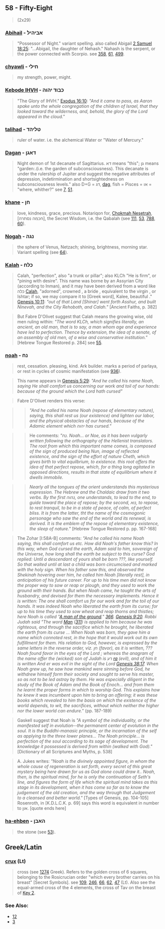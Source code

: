 ## 58 - Fifty-Eight
> (2x29)

### [Abihail](/keys/ABIHIL) - אביהיל
> "Possessor of Night." variant spelling. also called Abigail [2 Samuel 18:25](http://biblehub.com/2_samuel/18-25.htm): "...Abigail, the daughter of Nehash." Nahash is the serpent, or the power connected with Scorpio. see [358](358), [61](61), [499](499).

### [chyawli](/keys/ChILI) - חילי
> my strength, power, might.

### [Kebode IHVH](/keys/KBVD.IHVH) - כבוד יהוה
> "The Glory of IHVH." [Exodus 16:10](http://biblehub.com/exodus/16-10.htm): *"And it came to pass, as Aaron spake unto the whole congregation of the children of Israel, that they looked toward the wilderness, and, behold, the glory of the Lord appeared in the cloud."*

### [talihad](/keys/TLIHD) - טליהד
> ruler of water. i.e. the alchemical Water or "Water of Mercury."

### [Dagan](/keys/DAGN) - דאגן
> Night demon of 1st decanate of Sagittarius. דא means "this"; גן means "garden:.(i.e. the garden of subconsciousness). This decanate is under the rulership of Jupiter and suggest the negative attributes of depression, indetirmination and shortsightedness on subconsciousness levels." also D+G = דג, [dag](/keys/DG), fish = Pisces = או = "where, whither?" see [7](7), [51](51).

### [khane](/keys/ChN) - חן
> love, kindness, grace, precious. Notariqon for, [Chokmah Nesetrah](/keys/ChKMH.NSThRH), [חכמה נסתרה], the Secret Wisdom, i.e. the Qabalah (see [111](111), [53](53), [788](788), [60](60)).

### [Nogah](/keys/NGH) - נגה
> the sphere of Venus, Netzach; shining, brightness, morning star. Variant spelling (see [64](64)).

### [Kalah](/keys/KLCh) - כלח
> Calah, "perfection", also "a trunk or pillar"; also KLCh "He is firm", or "pining with desire". This name was borne by an Assyrian City (according to Inman), and it may have been derived from a word like כלה [Calah](/keys/KLH), "adorned", crowned , a bride , equivalent to the virgin , or Ishtar; if so, we may compare it to [Greek word], Kalee, beautiful ." [Genesis 10:11](http://biblehub.com/genesis/10-11.htm): *"out of that Land [Shinar] went forth Asshur, and built Ninevah, and the City Rehoboth, and Calah."* [Ancient Faiths, p. 382]

> But Fabre D'Olivet suggest that Calah means the growing wise, old men ruling within: *"The word KLCh, which signifies literally, an ancient, an old man, that is to say, a man whom age and experience have led to perfection. Thence by extension, the idea of a senate, of an assembly of old men, of a wise and conservative institution."* [Hebrew Tongue Restored p. 284] see [55](55).

### [noah](/keys/NCh) - נח
> rest, cessation. pleasing, kind. Ark builder. marks a period of parlaya, or rest in cycles of cosmic manifestation (see [936](936)).

> This name appears in [Genesis 5:29](http://biblehub.com/genesis/5-29.htm): *"And he called his name Noah, saying He shall comfort us concerning our work and toil of our hands: because of the ground which the Lord hath cursed"*

> Fabre D'Olivet renders this verse:

> > *"And he called his name Noah (repose of elementary nature), saying, this shall rest us (our existence) and lighten our labor, and the physical obstacles of our hands, because of the Adamic element which יהוה has cursed."*

> > He comments: *"נח. Noah... or Noe, as it has been vulgarly written following the orthography of the Hellenist translators. The root from which this important name comes, is composed of the sign of produced being Nun, image of reflected existence, and the sign of the effort of nature Cheth, which gives birth to vital equilbrium, to existence. this root offers the idea of that perfect repose, which, for a thing long agitated in opposed directions, results in that state of equilibrium where it dwells immobile.*

> > *Nearly all the tongues of the orient understands this mysterious expression. The Hebrew and the Chaldaic draw from it two verbs. By the first נהוה, one understands, to lead to the end, to guide toward the place of repose; by the second, נוא, to repose, to rest tranquil, to be in a state of peace, of calm, of perfect bliss. It is from the latter, tht the name of the cosmogonic personage who saw the end of the world and its renewal, is derived. It is the emblem of the repose of elementary existence, the sleep of nature."* [Hebrew Tongue Restored p. pp. 167-168]

> The Zohar [I:58A-B] comments: *"And he called his name Noah saying, this shall comfort us etc. How did Noah's father know this? In this way, when God cursed the earth, Adam said to him, sovereign of the Universe, how long shall the earth be subject to this curse? God replied: Until a descendant of yours shall be born ???, like yourself. So that waited until at last a child was born circumcised and marked with the holy sign. When his father saw this, and observed the Shekinah hovering over him, he called him Noah [literally rest], in anticipation of his future career. For up to his time men did not know the proper way to sow or reap or plough, and they used to work the ground with their hands. But when Noah came, he taught the arts of husbandry, and devised for them the necessary implements. Hence it is written: The one shall comfort us for our work and for the toil of our hands. It was indeed Noah who liberated the earth from its curse; for up to his time they used to sow wheat and reap thorns and thistles; here Noah is called "[A man of the ground](/keys/AISh.HADMH)." [366](366). [Genesis 9:20](http://biblehub.com/genesis/9-20.htm). Rabbi Judah said "The word [Man](/keys/AISh) ([311](311)) is applied to him because he was righteous, and through the sacrifice which he brought, he liberated the earth from its curse ... When Noah was born, they gave him a name which connoted rest, in the hope that it would work out its own fulfillment for them. His relation to God, however, is expressed by the same letters in the reverse order, viz. חן (favor), as it is written, ??? Noah found favor in the eyes of the Lord ; whereas the anagram of the name offer the (wicked) son of Judah is רע [ra](/keys/RO) (evil), and of him it is written And er was evil in the sight of the Lord [Genesis 38:17](http://biblehub.com/genesis/38-17.htm). When Noah grew up, he saw how mankind were sinning before God, he withdrew himself form their society and sought to serve his master, so as not to be led astray by them. He was especially diligent in the study of the Book of Adam and the Book of Enoch... and from them he learnt the proper forms in which to worship God. This explains how he knew it was incumbent upon him to bring an offering; it was these books which revealed to him the basis on which the existence of the world depends, to wit, the sacrifices, without which neither the higher nor the lower world can endure."* (pp. 187-189)

> Gaskell suggest that Noah is *"A symbol of the individuality, or the manifested self in evolution--the permanent center of evolution in the soul. It is the Buddhi-manasic principle, or the incarnation of the self as applying to the three lower planes... The Noah principle... is perfection of the soul according to its sage of development. The knowledge it possessed is derived from within (walked with God)."* [Dictionary of all Scriptures and Myths, p. 538]

> A. Jukes writes: *"Noah is the divinely appointed figure, in whom the whole cause of regeneration is set forth, every secret of this great mystery being here drawn for us as God alone could draw it.. Noah, then, is the spiritual mind, for he is only the continuation of Seth's line, and figures the form of life which the spiritual mind takes as this stage in its development, when it has come so far as to know the judgement of the old creation, and the way through that Judgement to a cleansed and better world."* [Types of Genesis, pp. 104-105] Rosenroth, in [K.D.L.C.K. p. 69] says this word is equivalent in number to און. [quote ends here]

### [ha-ehben](/keys/HABN) - האבן
> the stone (see [53](53)).

## Greek/Latin

### [crux](/latin?word=crux) (Lt)
> cross (see [1274](1274) Greek). Refers to the golden cross of 6 squares, belonging to the Rosicrucian order "which every brother carries on his breast" [Secret Symbols]. see [109](109), [246](246), [66](66), [62](62), [47](47) (Lt). Also see the equal-armed cross of the 4 elements, the cross of Tav on the breast of [Key 2](2).

### See Also:

- [12](12)
- [3](3)
